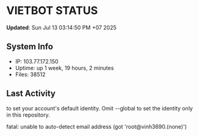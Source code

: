 # VIETBOT STATUS
**Updated**: Sun Jul 13 03:14:50 PM +07 2025

## System Info
- IP: 103.77.172.150
- Uptime: up 1 week, 19 hours, 2 minutes
- Files: 38512

## Last Activity

to set your account's default identity.
Omit --global to set the identity only in this repository.

fatal: unable to auto-detect email address (got 'root@vinh3690.(none)')
